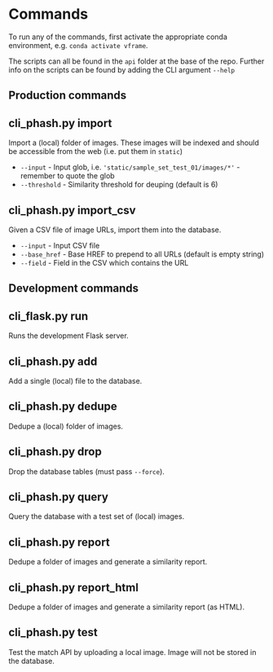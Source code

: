 # Commands

To run any of the commands, first activate the appropriate conda environment, e.g. `conda activate vframe`.

The scripts can all be found in the `api` folder at the base of the repo.  Further info on the scripts can be found by adding the CLI argument ``--help``


## Production commands

## cli_phash.py import

Import a (local) folder of images.  These images will be indexed and should be accessible from the web (i.e. put them in `static`)

- `--input` - Input glob, i.e. `'static/sample_set_test_01/images/*'` - remember to quote the glob
- `--threshold` - Similarity threshold for deuping (default is 6)

## cli_phash.py import_csv

Given a CSV file of image URLs, import them into the database.

- `--input` - Input CSV file
- `--base_href` - Base HREF to prepend to all URLs (default is empty string)
- `--field` - Field in the CSV which contains the URL


## Development commands

## cli_flask.py run

Runs the development Flask server.

## cli_phash.py add

Add a single (local) file to the database.

## cli_phash.py dedupe

Dedupe a (local) folder of images.

## cli_phash.py drop

Drop the database tables (must pass `--force`).

## cli_phash.py query

Query the database with a test set of (local) images.

## cli_phash.py report

Dedupe a folder of images and generate a similarity report.

## cli_phash.py report_html

Dedupe a folder of images and generate a similarity report (as HTML).

## cli_phash.py test

Test the match API by uploading a local image.  Image will not be stored in the database.
